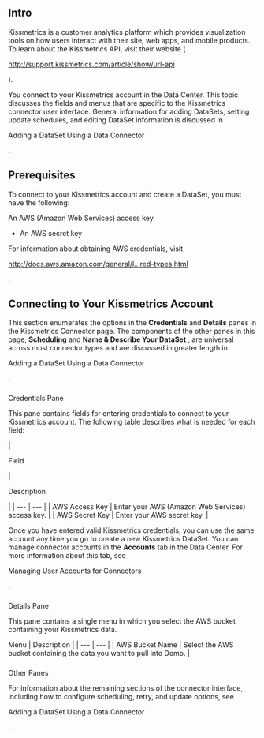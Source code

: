 

Intro
-------

Kissmetrics is a customer analytics platform which provides visualization tools on how users interact with their site, web apps, and mobile products.  To learn about the Kissmetrics API, visit their website (

http://support.kissmetrics.com/article/show/url-api

).


 You connect to your Kissmetrics account in the Data Center. This topic discusses the fields and menus that are specific to the Kissmetrics connector user interface. General information for adding DataSets, setting update schedules, and editing DataSet information is discussed in


 Adding a DataSet Using a Data Connector


 .


 Prerequisites
---------------

To connect to your Kissmetrics account and create a DataSet, you must have the following:

 An AWS (Amazon Web Services) access key
* An AWS secret key

For information about obtaining AWS credentials, visit

http://docs.aws.amazon.com/general/l...red-types.html

.


 Connecting to Your Kissmetrics Account
----------------------------------------


 This section enumerates the options in the
 **Credentials**
 and
 **Details**
 panes in the Kissmetrics Connector page. The components of the other panes in this page,
 **Scheduling**
 and
 **Name & Describe Your DataSet**
 , are universal across most connector types and are discussed in greater length in

Adding a DataSet Using a Data Connector

.


###

Credentials Pane


 This pane contains fields for entering credentials to connect to your Kissmetrics account. The following table describes what is needed for each field:


|

Field

|

Description

|
| --- | --- |
|
 AWS Access Key
  |
 Enter your AWS (Amazon Web Services) access key.
  |
|
 AWS Secret Key
  |
 Enter your AWS secret key.
  |


 Once you have entered valid Kissmetrics credentials, you can use the same account any time you go to create a new Kissmetrics DataSet. You can manage connector accounts in the
 **Accounts**
 tab in the Data Center. For more information about this tab, see

Managing User Accounts for Connectors

.


###
 Details Pane

This pane contains a single menu in which you select the AWS bucket containing your Kissmetrics data.


 Menu
  |
 Description
  |
| --- | --- |
|
 AWS Bucket Name
  |
 Select the AWS bucket containing the data you want to pull into Domo.
  |


###
 Other Panes

For information about the remaining sections of the connector interface, including how to configure scheduling, retry, and update options, see


 Adding a DataSet Using a Data Connector


 .

